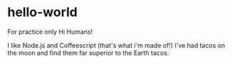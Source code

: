 # hello-world
For practice only
Hi Humans!

I like Node.js and Coffeescript (that's what i'm made of!)
I've had tacos on the moon and find them far superior to the Earth tacos.
